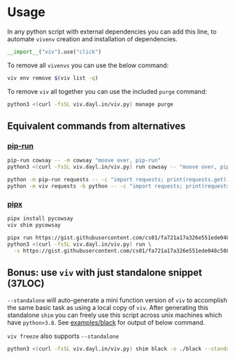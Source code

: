 # Usage

In any python script with external dependencies you can add this line,
to automate `vivenv` creation and installation of dependencies.

```python
__import__("viv").use("click")
```

To remove all `vivenvs` you can use the below command:

```sh
viv env remove $(viv list -q)
```

To remove `viv` all together you can use the included `purge` command:

```sh
python3 <(curl -fsSL viv.dayl.in/viv.py) manage purge
```
## Equivalent commands from alternatives

### [pip-run](https://github.com/jaraco/pip-run)


```sh
pip-run cowsay -- -m cowsay "moove over, pip-run"
python3 <(curl -fsSL viv.dayl.in/viv.py) run cowsay -- "moove over, pip-run"
```

```sh
python -m pip-run requests -- -c "import requests; print(requests.get('https://pypi.org/project/pip-run').status_code)"
python -m viv requests -b python -- -c "import requests; print(requests.get('https://pypi.org/project/viv').status_code)"
```

### [pipx](https://github.com/pypa/pipx/)

```sh
pipx install pycowsay
viv shim pycowsay
```

```sh
pipx run https://gist.githubusercontent.com/cs01/fa721a17a326e551ede048c5088f9e0f/raw/6bdfbb6e9c1132b1c38fdd2f195d4a24c540c324/pipx-demo.py
python3 <(curl -fsSL viv.dayl.in/viv.py) run \
  -s https://gist.githubusercontent.com/cs01/fa721a17a326e551ede048c5088f9e0f/raw/6bdfbb6e9c1132b1c38fdd2f195d4a24c540c324/pipx-demo.py
```

## Bonus: use `viv` with just standalone snippet (37LOC)

`--standalone` will auto-generate a mini function version of `viv` to accomplish the same basic task as using a local copy of `viv`.
After generating this standalone `shim` you can freely use this script across unix machines which have `python>3.8`.
See [examples/black](https://github.com/daylinmorgan/viv/blob/dev/examples/black) for output of below command.

`viv freeze` also supports `--standalone`

```sh
python3 <(curl -fsSL viv.dayl.in/viv.py) shim black -o ./black --standalone --freeze
```


[^1]: You do need to have `pip` but surely you have `pip` already.

[conda-shield]: https://img.shields.io/conda/vn/conda-forge/viv
[conda-url]: https://anaconda.org/conda-forge/viv
[pypi-shield]: https://img.shields.io/pypi/v/viv
[pypi-url]: https://pypi.org/project/viv
[stars-shield]: https://img.shields.io/github/stars/daylinmorgan/viv.svg
[stars-url]: https://github.com/daylinmorgan/viv/stargazers
[issues-shield]: https://img.shields.io/github/issues/daylinmorgan/viv.svg
[issues-url]: https://github.com/daylinmorgan/viv/issues
[license-shield]: https://img.shields.io/github/license/daylinmorgan/viv.svg
[license-url]: https://github.com/daylinmorgan/viv/blob/main/LICENSE

